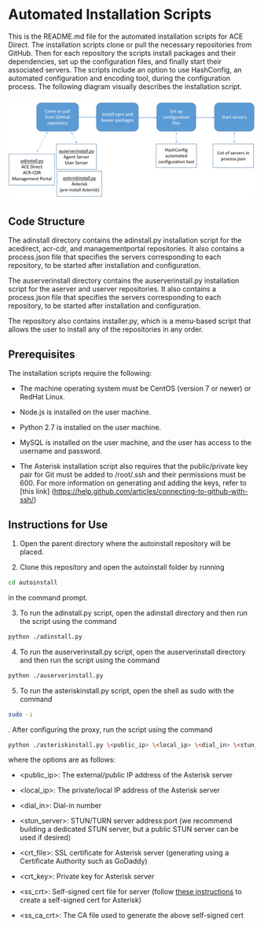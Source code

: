 # Automated Installation Scripts
This is the README.md file for the automated installation scripts for ACE Direct. The installation scripts 
clone or pull the necessary repositories from GitHub. Then for each repository the scripts install packages 
and their dependencies, set up the configuration files, and finally start their associated servers. The scripts 
include an option to use HashConfig, an automated configuration and encoding tool, during the configuration 
process. The following diagram visually describes the installation script.
<p align="left">
	<img src="autoinstalldiagram.png" width="700" alt="Flowchart describing the installation scripts."/>
</p>

## Code Structure
The adinstall directory contains the adinstall.py installation script for the acedirect, acr-cdr, 
and managementportal repositories. It also contains a process.json file that specifies the servers 
corresponding to each repository, to be started after installation and configuration.

The auserverinstall directory contains the auserverinstall.py installation script for the aserver and 
userver repositories. It also contains a process.json file that specifies the servers corresponding 
to each repository, to be started after installation and configuration.

The repository also contains installer.py, which is a menu-based script that allows the user to install
any of the repositories in any order.

## Prerequisites
The installation scripts require the following:

* The machine operating system must be CentOS (version 7 or newer) or RedHat Linux.

* Node.js is installed on the user machine.

* Python 2.7 is installed on the user machine.

* MySQL is installed on the user machine, and the user has access to the username and password.

* The Asterisk installation script also requires that the public/private key pair 
for Git must be added to /root/.ssh and their permissions must be 600. For more 
information on generating and adding the keys, refer to [this link]
(https://help.github.com/articles/connecting-to-github-with-ssh/)


## Instructions for Use
1. Open the parent directory where the autoinstall repository will be placed.

2. Clone this repository and open the autoinstall folder by running 
```sh 
cd autoinstall
```
 in the command prompt.  

3. To run the adinstall.py script, open the adinstall directory and then run the script using the 
command 
```sh
python ./adinstall.py
```

4. To run the auserverinstall.py script, open the auserverinstall directory and then run the script 
using the command 
```sh
python ./auserverinstall.py
```

5. To run the asteriskinstall.py script, open the shell as sudo with the command
```sh
sudo -i
```
.
After configuring the proxy, run the script using the command

```sh
python ./asteriskinstall.py \<public_ip> \<local_ip> \<dial_in> \<stun_server> \<crt_file> \<crt_key> \<ss_crt> \<ss_ca_crt>
```

where the options are as follows:

* \<public_ip>: The external/public IP address of the Asterisk server

* \<local_ip>: The private/local IP address of the Asterisk server

* \<dial_in>: Dial-in number

* \<stun_server>: STUN/TURN server address:port (we recommend building a dedicated STUN server, but a public STUN server can be used if desired)

* \<crt_file>: SSL certificate for Asterisk server (generating using a Certificate Authority such as GoDaddy)

* \<crt_key>: Private key for Asterisk server 

* \<ss_crt>: Self-signed cert file for server (follow [these instructions](https://wiki.asterisk.org/wiki/display/AST/Secure+Calling+Tutorial) to create a self-signed cert for Asterisk)

* \<ss_ca_crt>: The CA file used to generate the above self-signed cert
